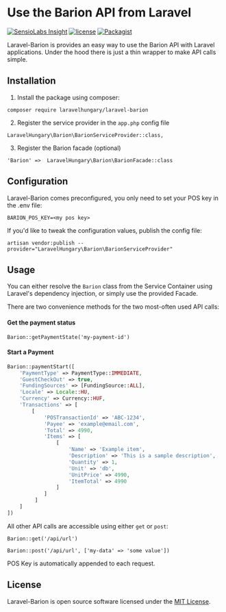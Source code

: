 # Use the Barion API from Laravel

[![SensioLabs Insight](https://img.shields.io/sensiolabs/i/ec36151c-e892-46f4-9101-f83900bf3af2.svg?style=flat-square)](https://insight.sensiolabs.com/projects/ec36151c-e892-46f4-9101-f83900bf3af2)
[![license](https://img.shields.io/github/license/mashape/apistatus.svg?style=flat-square)](https://opensource.org/licenses/MIT)
[![Packagist](https://img.shields.io/packagist/v/laravelhungary/laravel-barion.svg?style=flat-square)](https://packagist.org/packages/laravelhungary/laravel-barion)

Laravel-Barion is provides an easy way to use the Barion API with Laravel applications.
Under the hood there is just a thin wrapper to make API calls simple.
 
## Installation

1. Install the package using composer: 

`composer require laravelhungary/laravel-barion`

2. Register the service provider in the `app.php` config file

`LaravelHungary\Barion\BarionServiceProvider::class,`

3. Register the Barion facade (optional)

`'Barion' =>  LaravelHungary\Barion\BarionFacade::class`

## Configuration

Laravel-Barion comes preconfigured, you only need to set your POS key in the
 .env file: 
 
 `BARION_POS_KEY=<my pos key>`
 
 If you'd like to tweak the configuration values, publish 
 the config file:
 
 `artisan vendor:publish --provider="LaravelHungary\Barion\BarionServiceProvider"`

## Usage
You can either resolve the `Barion` class from the Service Container using Laravel's
dependency injection, or simply use the provided Facade.

There are two convenience methods for the two most-often used API calls:

#### Get the payment status
`Barion::getPaymentState('my-payment-id')`

#### Start a Payment
```php
Barion::paymentStart([
    'PaymentType' => PaymentType::IMMEDIATE,
    'GuestCheckOut' => true,
    'FundingSources' => [FundingSource::ALL],
    'Locale' => Locale::HU,
    'Currency' => Currency::HUF,
    'Transactions' => [
        [
            'POSTransactionId' => 'ABC-1234',
            'Payee' => 'example@email.com',
            'Total' => 4990,
            'Items' => [
                [
                    'Name' => 'Example item',
                    'Description' => 'This is a sample description',
                    'Quantity' => 1,
                    'Unit' => 'db',
                    'UnitPrice' => 4990,
                    'ItemTotal' => 4990
                ]
            ]
         ]
    ]
])
```

All other API calls are accessible using either `get` or `post`:

`Barion::get('/api/url')`

`Barion::post('/api/url', ['my-data' => 'some value'])`

POS Key is automatically appended to each request.

## License
Laravel-Barion is open source software licensed under the [MIT License](https://opensource.org/licenses/MIT).

